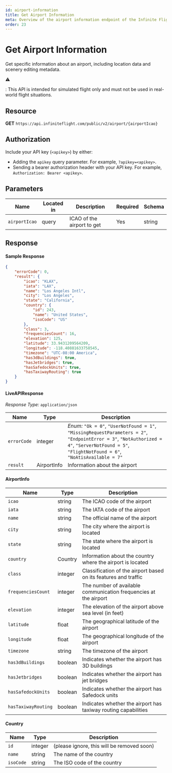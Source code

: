 ```yaml
---
id: airport-information
title: Get Airport Information
meta: Overview of the airport information endpoint of the Infinite Flight Live API
order: 23
---
```


# Get Airport Information

Get specific information about an airport, including location data and scenery editing metadata.

⚠️

: This API is intended for simulated flight only and must not be used in real-world flight situations.

## Resource

**GET** `https://api.infiniteflight.com/public/v2/airport/{airportIcao}`

## Authorization

Include your API key (`<apikey>`) by either:

- Adding the `apikey` query parameter. For example, `?apikey=<apikey>`.
- Sending a bearer authorization header with your API key. For example, `Authorization: Bearer <apikey>`.

## Parameters

| Name          | Located in | Description                               | Required | Schema        |
| ------------- | ---------- | ----------------------------------------- | -------- | ------------- |
| `airportIcao` | query      | ICAO of the airport to get                | Yes      | string        |

## Response

#### Sample Response

```json
{
    "errorCode": 0,
    "result": {
        "icao": "KLAX",
        "iata": "LAX",
        "name": "Los Angeles Intl",
        "city": "Los Angeles",
        "state": "California",
        "country": {
            "id": 243,
            "name": "United States",
            "isoCode": "US"
        },
        "class": 3,
        "frequenciesCount": 16,
        "elevation": 125,
        "latitude": 33.9431209564209,
        "longitude": -118.40881633758545,
        "timezone": "UTC-08:00 America",
        "has3dBuildings": true,
        "hasJetbridges": true,
        "hasSafedockUnits": true,
        "hasTaxiwayRouting": true
    }
}
```

#### LiveAPIResponse

*Response Type:* `application/json`

| Name        | Type          | Description                                                  |
| ----------- | ------------- | ------------------------------------------------------------ |
| `errorCode` | integer       | _Enum:_ `"Ok = 0"`, `"UserNotFound = 1"`, `"MissingRequestParameters = 2"`, `"EndpointError = 3"`, `"NotAuthorized = 4"`, `"ServerNotFound = 5"`, `"FlightNotFound = 6"`, `"NoAtisAvailable = 7"` |
| `result`    | AirportInfo | Information about the airport                               |

#### AirportInfo

| Name                | Type    | Description                                                  |
| ------------------- | ------- | ------------------------------------------------------------ |
| `icao`              | string  | The ICAO code of the airport                                 |
| `iata`              | string  | The IATA code of the airport                                 |
| `name`              | string  | The official name of the airport                             |
| `city`              | string  | The city where the airport is located                        |
| `state`             | string  | The state where the airport is located                       |
| `country`           | Country | Information about the country where the airport is located  |
| `class`             | integer | Classification of the airport based on its features and traffic |
| `frequenciesCount`  | integer | The number of available communication frequencies at the airport |
| `elevation`         | integer | The elevation of the airport above sea level (in feet)       |
| `latitude`          | float   | The geographical latitude of the airport                     |
| `longitude`         | float   | The geographical longitude of the airport                    |
| `timezone`          | string  | The timezone of the airport                                  |
| `has3dBuildings`    | boolean | Indicates whether the airport has 3D buildings               |
| `hasJetbridges`     | boolean | Indicates whether the airport has jet bridges                |
| `hasSafedockUnits`  | boolean | Indicates whether the airport has Safedock units             |
| `hasTaxiwayRouting` | boolean | Indicates whether the airport has taxiway routing capabilities |

#### Country

| Name       | Type   | Description                                |
| ---------- | ------ | ------------------------------------------ |
| `id`       | integer| (please ignore, this will be removed soon)     |
| `name`     | string | The name of the country                    |
| `isoCode`  | string | The ISO code of the country                |
